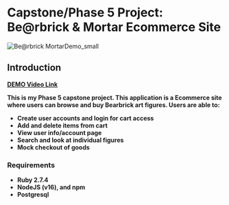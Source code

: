 # Capstone/Phase 5 Project: Be@rbrick & Mortar Ecommerce Site

![Be@rbrick MortarDemo_small](https://user-images.githubusercontent.com/96760206/207226403-f285a2cb-ecce-4241-b10b-97bbc6bb5c92.gif)


## Introduction

<a href = https://vimeo.com/823793958><strong> DEMO Video Link</stong></a>

This is my Phase 5 capstone project.
This application is a Ecommerce site where users can browse and buy Bearbrick art figures.
Users are able to:
- Create user accounts and login for cart access
- Add and delete items from cart
- View user info/account page
- Search and look at individual figures
- Mock checkout of goods

### Requirements

- Ruby 2.7.4
- NodeJS (v16), and npm
- Postgresql

